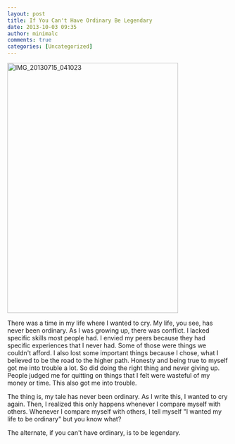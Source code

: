```yaml
---
layout: post
title: If You Can't Have Ordinary Be Legendary
date: 2013-10-03 09:35
author: minimalc
comments: true
categories: [Uncategorized]
---
```

<a href="http://minimalchanges.com/blog/wp-content/uploads/2013/09/IMG_20130715_041023.jpg"><img class="alignleft size-full wp-image-2088" alt="IMG_20130715_041023" src="http://minimalchanges.com/blog/wp-content/uploads/2013/09/IMG_20130715_041023.jpg" width="388" height="568" /></a>

There was a time in my life where I wanted to cry. My life, you see, has never been ordinary. As I was growing up, there was conflict. I lacked specific skills most people had. I envied my peers because they had specific experiences that I never had. Some of those were things we couldn't afford. I also lost some important things because I chose, what I believed to be the road to the higher path. Honesty and being true to myself got me into trouble a lot. So did doing the right thing and never giving up. People judged me for quitting on things that I felt were wasteful of my money or time. This also got me into trouble.

The thing is, my tale has never been ordinary. As I write this, I wanted to cry again. Then, I realized this only happens whenever I compare myself with others. Whenever I compare myself with others, I tell myself "I wanted my life to be ordinary" but you know what?

The alternate, if you can't have ordinary, is to be legendary.
